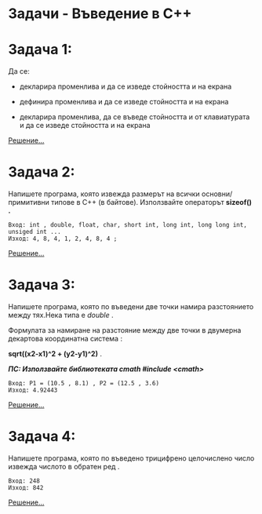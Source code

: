 # Задачи - Въведение в С++

Задача 1:
=
Да се:

- декларира променлива и да се изведе стойността и на екрана

- дефинира променлива и да се изведе стойността и на екрана

- декларира променлива, да се въведе стойността и от клавиатурата и да се изведе стойността и на екрана

[Решение...](https://github.com/AleksandrinaKovachka/Introduction-to-programming/blob/main/Week01/Tasks/Task1)

Задача 2:
=
Напишете програма, която извежда размерът на всички основни/примитивни типове в С++ (в байтове). Използвайте операторът **sizeof() .**

```
Вход: int , double, float, char, short int, long int, long long int, unsiged int ...
Изход: 4, 8, 4, 1, 2, 4, 8, 4 ;
```
[Решение...](https://github.com/AleksandrinaKovachka/Introduction-to-programming/blob/main/Week01/Tasks/Task2)

Задача 3:
=
Напишете програма, която по въведени две точки намира разстоянието между тях.Нека типа е *double* .

Формулата за намиране на разстояние между две точки в двумерна декартова координатна система :

**sqrt((x2-x1)^2 + (y2-y1)^2)** .

***ПС: Използвайте библиотеката cmath #include <сmath>***
```
Вход: P1 = (10.5 , 8.1) , P2 = (12.5 , 3.6)
Изход: 4.92443
```  
[Решение...](https://github.com/AleksandrinaKovachka/Introduction-to-programming/blob/main/Week01/Tasks/Task3)

Задача 4:
=
Напишете програма, която по въведено трицифрено целочислено число извежда числото в обратен ред .
```
Вход: 248
Изход: 842
```
[Решение...](https://github.com/AleksandrinaKovachka/Introduction-to-programming/blob/main/Week01/Tasks/Task4)
